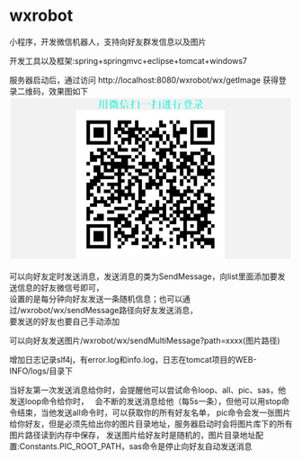 # wxrobot
  
小程序，开发微信机器人，支持向好友群发信息以及图片  
  
  
开发工具以及框架:spring+springmvc+eclipse+tomcat+windows7  
  
  
服务器启动后，通过访问 http://localhost:8080/wxrobot/wx/getImage 获得登录二维码，效果图如下  
![](https://github.com/xialonglei/wxrobot/blob/master/WXQR.PNG)
  
可以向好友定时发送消息，发送消息的类为SendMessage，向list里面添加要发送信息的好友微信号即可，  
设置的是每分钟向好友发送一条随机信息；也可以通过/wxrobot/wx/sendMessage路径向好友发送消息，  
要发送的好友也要自己手动添加    

可以向好友发送图片/wxrobot/wx/sendMultiMessage?path=xxxx(图片路径)  
  
增加日志记录slf4j，有error.log和info.log，日志在tomcat项目的WEB-INFO/logs/目录下  

当好友第一次发送消息给你时，会提醒他可以尝试命令loop、all、pic、sas，他发送loop命令给你时，   
会不断的发送消息给他（每5s一条），但他可以用stop命令结束，当他发送all命令时，可以获取你的所有好友名单， 
pic命令会发一张图片给你好友，但是必须先给出你的图片目录地址，服务器启动时会将图片库下的所有图片路径读到内存中保存， 
发送图片给好友时是随机的，图片目录地址配置:Constants.PIC_ROOT_PATH，sas命令是停止向好友自动发送消息  
